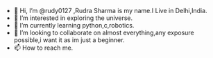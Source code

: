 - 👋 Hi, I’m @rudy0127 ,Rudra Sharma is my name.I Live in Delhi,India.
- 👀 I’m interested in exploring the universe.
- 🌱 I’m currently learning python,c,robotics.
- 💞️ I’m looking to collaborate on almost everything,any exposure possible,i want it as im just a beginner.
- 📫 How to reach me.

<!---
rudy0127/rudy0127 is a ✨ special ✨ repository because its `README.md` (this file) appears on your GitHub profile.
You can click the Preview link to take a look at your changes.
--->
